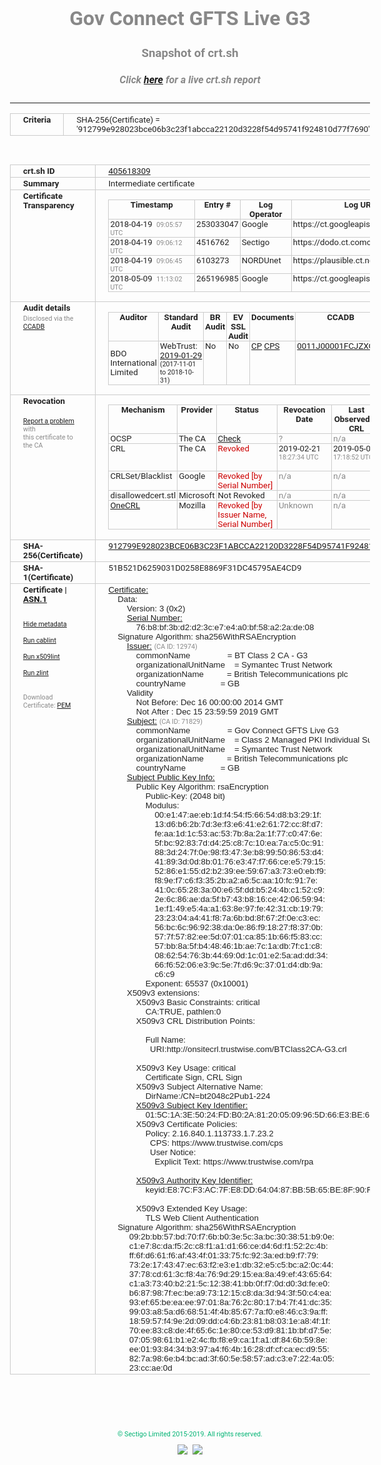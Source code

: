 # Gov Connect GFTS Live G3
### Snapshot of crt.sh
##### Click [here](https://crt.sh/?q=912799E928023BCE06B3C23F1ABCCA22120D3228F54D95741F924810D77F7690) for a live crt.sh report

---
<!DOCTYPE HTML PUBLIC "-//W3C//DTD HTML 4.0 Transitional//EN">
<HTML>
<HEAD>
  <META http-equiv="Content-Type" content="text/html; charset=UTF-8">
  <TITLE>crt.sh | 912799e928023bce06b3c23f1abcca22120d3228f54d95741f924810d77f7690</TITLE>
  <META name="description" content="Free CT Log Certificate Search Tool from Sectigo (formerly Comodo CA)">
  <META name="keywords" content="crt.sh, CT, Certificate Transparency, Certificate Search, SSL Certificate, Sectigo, Comodo CA">
  <LINK href="//fonts.googleapis.com/css?family=Roboto+Mono|Roboto:400,400i,700,700i" rel="stylesheet">
  <STYLE type="text/css">
    a {
      white-space: nowrap;
    }
    body {
      color: #888888;
      font: 12pt Roboto, sans-serif;
      padding-top: 10px;
      text-align: center
    }
    form {
      margin: 0px
    }
    span {
      border-radius: 10px
    }
    span.heading {
      color: #888888;
      font: 12pt Roboto, sans-serif
    }
    span.title {
      background-color: #00B373;
      color: #FFFFFF;
      font: bold 18pt Roboto, sans-serif;
      padding: 0px 5px
    }
    span.text {
      color: #888888;
      font: 10pt Roboto, sans-serif
    }
    span.whiteongrey {
      background-color: #D9D9D6;
      color: #FFFFFF;
      font: bold 18pt Roboto, sans-serif;
      padding: 0px 5px
    }
    table {
      border-collapse: collapse;
      color: #222222;
      font: 10pt Roboto, sans-serif;
      margin-left: auto;
      margin-right: auto
    }
    table.options {
      border: none;
      margin-left: 10px
    }
    td, th {
      border: 1px solid #CCCCCC;
      padding: 0px 2px;
      text-align: left;
      vertical-align: top
    }
    td.outer, th.outer {
      border: 1px solid #CCCCCC;
      padding: 2px 20px;
      text-align: left
    }
    th.heading {
      color: #888888;
      font: bold italic 12pt Roboto, sans-serif;
      padding: 20px 0px 0px;
      text-align: center
    }
    th.options, td.options {
      border: none;
      vertical-align: middle
    }
    td.text {
      font: 10pt "Roboto Mono", sans-serif;
      padding: 2px 20px
    }
    td.heading {
      border: none;
      color: #888888;
      font: 12pt Roboto, sans-serif;
      padding-top: 20px;
      text-align: center
    }
    table.lint td, th {
      text-align: center
    }
    .button {
      background-color: #00B373;
      border-radius: 10px;
      color: #FFFFFF;
      font: bold 13pt Roboto, sans-serif
    }
    .copyright {
      font: 8pt Roboto, sans-serif;
      color: #00B373
    }
    .input {
      border: 1px solid #888888;
      font-weight: bold;
      text-align: center
    }
    .small {
      font: 8pt Roboto, sans-serif;
      color: #888888
    }
    .error {
      background-color: #FFDFDF;
      color: #CC0000;
      font-weight: bold
    }
    .fatal {
      background-color: #0000AA;
      color: #FFFFFF;
      font-weight: bold
    }
    .notice {
      background-color: #FFFFDF;
      color: #606000
    }
    .warning {
      background-color: #FFEFDF;
      color: #DF6000
    }
  </STYLE>
</HEAD>
<BODY>

<TABLE>
  <TR>
    <TH class="outer">Criteria</TH>
    <TD class="outer">SHA-256(Certificate) = '912799e928023bce06b3c23f1abcca22120d3228f54d95741f924810d77f7690'</TD>
  </TR>
</TABLE>
<BR>
<TABLE>
  <TR>
    <TH class="outer">crt.sh ID</TH>
    <TD class="outer"><A href="?id=405618309">405618309</A></TD>
  </TR>
  <TR>
    <TH class="outer">Summary</TH>
    <TD class="outer">Intermediate certificate</TD>
  </TR>
  <TR>
    <TH class="outer">Certificate<BR>Transparency</TH>
    <TD class="outer">
<TABLE class="options" style="margin-left:0px">
  <TR>
    <TH>Timestamp</TH>
    <TH>Entry #</TH>
    <TH>Log Operator</TH>
    <TH>Log URL</TH>
  </TR>
  <TR>
    <TD>2018-04-19&nbsp; <FONT class="small">09:05:57 UTC</FONT></TD>
    <TD>253033047</TD>
    <TD>Google</TD>
    <TD>https://ct.googleapis.com/rocketeer</TD>
  </TR>
  <TR>
    <TD>2018-04-19&nbsp; <FONT class="small">09:06:12 UTC</FONT></TD>
    <TD>4516762</TD>
    <TD>Sectigo</TD>
    <TD>https://dodo.ct.comodo.com</TD>
  </TR>
  <TR>
    <TD>2018-04-19&nbsp; <FONT class="small">09:06:45 UTC</FONT></TD>
    <TD>6103273</TD>
    <TD>NORDUnet</TD>
    <TD>https://plausible.ct.nordu.net</TD>
  </TR>
  <TR>
    <TD>2018-05-09&nbsp; <FONT class="small">11:13:02 UTC</FONT></TD>
    <TD>265196985</TD>
    <TD>Google</TD>
    <TD>https://ct.googleapis.com/pilot</TD>
  </TR>
</TABLE>
    </TD>
  </TR>
  <TR>
    <TH class="outer">Audit details<BR>
      <DIV class="small" style="padding-top:3px">Disclosed via the
        <A href="//ccadb-public.secure.force.com/mozilla/PublicAllIntermediateCerts" target="_blank">CCADB</A></DIV>
    </TH>
    <TD class="outer">
<TABLE class="options" style="margin-left:0px">
  <TR>
    <TH>Auditor</TH>
    <TH>Standard Audit</TH>
    <TH>BR Audit</TH>
    <TH>EV SSL Audit</TH>
    <TH>Documents</TH>
    <TH>CCADB</TH>
    <TH>Root Owner / Certificate</TH>
  </TR>
  <TR>
    <TD style="vertical-align:middle">BDO International Limited</TD>
    <TD>WebTrust:
      <A href="https://www.cpacanada.ca/generichandlers/CPACHandler.ashx?attachmentid=224491" target="_blank">2019-01-29</A>
      <BR><FONT style="font-size:8pt">(2017-11-01 to 2018-10-31)</FONT></TD>
    <TD>No    <TD>No    <TD>
      <A href="https://www.websecurity.symantec.com/content/dam/websitesecurity/digitalassets/desktop/pdfs/repository/STN_CP.pdf" target="blank">CP</A>
      <A href="https://www.websecurity.symantec.com/content/dam/websitesecurity/digitalassets/desktop/pdfs/repository/STN%20CPS%20v3.10.pdf" target="blank">CPS</A>
    </TD>
    <TD><A href="//ccadb.force.com/0011J00001FCJZXQA5" target="_blank">0011J00001FCJZXQA5</A></TD>
    <TD><A href="/?id=68409">DigiCert</A></TD>
  </TR>
</TABLE>
    </TD>
  </TR>
  <TR>
    <TH class="outer">Revocation<BR><BR>
      <DIV class="small" style="padding-top:3px"><A href="?id=405618309&opt=problemreporting">Report a problem</A> with<BR>this certificate to the CA</DIV></TH>
    <TD class="outer">
      <TABLE class="options" style="margin-left:0px">
        <TR>
          <TH>Mechanism</TH>
          <TH>Provider</TH>
          <TH>Status</TH>
          <TH>Revocation Date</TH>
          <TH>Last Observed in CRL</TH>
          <TH>Last Checked <SPAN style="color:#CC0000;vertical-align:middle;font-size:70%;font-weight:normal">(Error)</SPAN></TH>
        </TR>
        <TR>
          <TD>OCSP</TD>
          <TD>The CA</TD>
          <TD><A href="?id=405618309&opt=ocsp">Check</A></TD>
          <TD><SPAN style="color:#888888">?</SPAN></TD>
          <TD><SPAN style="color:#888888">n/a</SPAN></TD>
          <TD><SPAN style="color:#888888">?</SPAN></TD>
        </TR>
        <TR>
          <TD>CRL</TD>
          <TD>The CA</TD>
          <TD><SPAN style="color:#CC0000">Revoked</SPAN></TD><TD>2019-02-21&nbsp; <FONT class="small">18:27:34 UTC</FONT></TD><TD>2019-05-08&nbsp; <FONT class="small">17:18:52 UTC</FONT></TD><TD>2019-12-04&nbsp; <FONT class="small">20:05:08 UTC</FONT></TD>
        </TR>
        <TR>
          <TD>CRLSet/Blacklist</TD>
          <TD>Google</TD>
          <TD><SPAN style="color:#CC0000">Revoked [by Serial Number]</SPAN></TD>
          <TD><SPAN style="color:#888888">n/a</SPAN></TD>
          <TD><SPAN style="color:#888888">n/a</SPAN></TD>
          <TD><SPAN style="color:#888888">n/a</SPAN></TD>
        </TR>
        <TR>
          <TD>disallowedcert.stl</TD>
          <TD>Microsoft</TD>
          <TD>Not Revoked</TD>
          <TD><SPAN style="color:#888888">n/a</SPAN></TD>
          <TD><SPAN style="color:#888888">n/a</SPAN></TD>
          <TD><SPAN style="color:#888888">n/a</SPAN></TD>
        </TR>
        <TR>
          <TD><A href="/mozilla-onecrl" target="_blank">OneCRL</A></TD>
          <TD>Mozilla</TD>
          <TD><SPAN style="color:#CC0000">Revoked [by Issuer Name, Serial Number]</SPAN></TD><TD><SPAN style="color:#888888">Unknown</SPAN></TD>
          <TD><SPAN style="color:#888888">n/a</SPAN></TD>
          <TD><SPAN style="color:#888888">n/a</SPAN></TD>
        </TR>
      </TABLE>
    </TD>
  </TR>
  <TR>
    <TH class="outer">SHA-256(Certificate)</TH>
    <TD class="outer"><A href="//censys.io/certificates/912799e928023bce06b3c23f1abcca22120d3228f54d95741f924810d77f7690">912799E928023BCE06B3C23F1ABCCA22120D3228F54D95741F924810D77F7690</A></TD>
  </TR>
  <TR>
    <TH class="outer">SHA-1(Certificate)</TH>
    <TD class="outer">51B521D6259031D0258E8869F31DC45795AE4CD9</TD>
  </TR>
  <TR>
    <TH class="outer">Certificate | <A href="?asn1=405618309">ASN.1</A>
      <SPAN class="small"><BR>
      <BR><BR><A href="?id=405618309&opt=nometadata">Hide metadata</A>
      <BR><BR><A href="?id=405618309&opt=cablint">Run cablint</A>
      <BR><BR><A href="?id=405618309&opt=x509lint">Run x509lint</A>
      <BR><BR><A href="?id=405618309&opt=zlint">Run zlint</A>
      <BR><BR><BR>Download Certificate: <A href="?d=405618309">PEM</A>
      </SPAN>
    </TH>
    <TD class="text"><A href="?d=405618309">Certificate:</A><BR>&nbsp;&nbsp;&nbsp;&nbsp;Data:<BR>&nbsp;&nbsp;&nbsp;&nbsp;&nbsp;&nbsp;&nbsp;&nbsp;Version:&nbsp;3&nbsp;(0x2)<BR>&nbsp;&nbsp;&nbsp;&nbsp;&nbsp;&nbsp;&nbsp;&nbsp;<A href="?serial=76b8bf3bd2d23ce7e4a0bf58a22ade08">Serial&nbsp;Number:</A><BR>&nbsp;&nbsp;&nbsp;&nbsp;&nbsp;&nbsp;&nbsp;&nbsp;&nbsp;&nbsp;&nbsp;&nbsp;76:b8:bf:3b:d2:d2:3c:e7:e4:a0:bf:58:a2:2a:de:08<BR>&nbsp;&nbsp;&nbsp;&nbsp;Signature&nbsp;Algorithm:&nbsp;sha256WithRSAEncryption<BR>&nbsp;&nbsp;&nbsp;&nbsp;&nbsp;&nbsp;&nbsp;&nbsp;<A href="?caid=12974">Issuer:</A> <SPAN class="small">(CA ID: 12974)</SPAN><BR>&nbsp;&nbsp;&nbsp;&nbsp;&nbsp;&nbsp;&nbsp;&nbsp;&nbsp;&nbsp;&nbsp;&nbsp;commonName&nbsp;&nbsp;&nbsp;&nbsp;&nbsp;&nbsp;&nbsp;&nbsp;&nbsp;&nbsp;&nbsp;&nbsp;&nbsp;&nbsp;&nbsp;&nbsp;=&nbsp;BT&nbsp;Class&nbsp;2&nbsp;CA&nbsp;-&nbsp;G3<BR>&nbsp;&nbsp;&nbsp;&nbsp;&nbsp;&nbsp;&nbsp;&nbsp;&nbsp;&nbsp;&nbsp;&nbsp;organizationalUnitName&nbsp;&nbsp;&nbsp;&nbsp;=&nbsp;Symantec&nbsp;Trust&nbsp;Network<BR>&nbsp;&nbsp;&nbsp;&nbsp;&nbsp;&nbsp;&nbsp;&nbsp;&nbsp;&nbsp;&nbsp;&nbsp;organizationName&nbsp;&nbsp;&nbsp;&nbsp;&nbsp;&nbsp;&nbsp;&nbsp;&nbsp;&nbsp;=&nbsp;British&nbsp;Telecommunications&nbsp;plc<BR>&nbsp;&nbsp;&nbsp;&nbsp;&nbsp;&nbsp;&nbsp;&nbsp;&nbsp;&nbsp;&nbsp;&nbsp;countryName&nbsp;&nbsp;&nbsp;&nbsp;&nbsp;&nbsp;&nbsp;&nbsp;&nbsp;&nbsp;&nbsp;&nbsp;&nbsp;&nbsp;&nbsp;=&nbsp;GB<BR>&nbsp;&nbsp;&nbsp;&nbsp;&nbsp;&nbsp;&nbsp;&nbsp;Validity<BR>&nbsp;&nbsp;&nbsp;&nbsp;&nbsp;&nbsp;&nbsp;&nbsp;&nbsp;&nbsp;&nbsp;&nbsp;Not&nbsp;Before:&nbsp;Dec&nbsp;16&nbsp;00:00:00&nbsp;2014&nbsp;GMT<BR>&nbsp;&nbsp;&nbsp;&nbsp;&nbsp;&nbsp;&nbsp;&nbsp;&nbsp;&nbsp;&nbsp;&nbsp;Not&nbsp;After&nbsp;:&nbsp;Dec&nbsp;15&nbsp;23:59:59&nbsp;2019&nbsp;GMT<BR>&nbsp;&nbsp;&nbsp;&nbsp;&nbsp;&nbsp;&nbsp;&nbsp;<A href="?caid=71829">Subject:</A> <SPAN class="small">(CA ID: 71829)</SPAN><BR>&nbsp;&nbsp;&nbsp;&nbsp;&nbsp;&nbsp;&nbsp;&nbsp;&nbsp;&nbsp;&nbsp;&nbsp;commonName&nbsp;&nbsp;&nbsp;&nbsp;&nbsp;&nbsp;&nbsp;&nbsp;&nbsp;&nbsp;&nbsp;&nbsp;&nbsp;&nbsp;&nbsp;&nbsp;=&nbsp;Gov&nbsp;Connect&nbsp;GFTS&nbsp;Live&nbsp;G3<BR>&nbsp;&nbsp;&nbsp;&nbsp;&nbsp;&nbsp;&nbsp;&nbsp;&nbsp;&nbsp;&nbsp;&nbsp;organizationalUnitName&nbsp;&nbsp;&nbsp;&nbsp;=&nbsp;Class&nbsp;2&nbsp;Managed&nbsp;PKI&nbsp;Individual&nbsp;Subscriber&nbsp;CA<BR>&nbsp;&nbsp;&nbsp;&nbsp;&nbsp;&nbsp;&nbsp;&nbsp;&nbsp;&nbsp;&nbsp;&nbsp;organizationalUnitName&nbsp;&nbsp;&nbsp;&nbsp;=&nbsp;Symantec&nbsp;Trust&nbsp;Network<BR>&nbsp;&nbsp;&nbsp;&nbsp;&nbsp;&nbsp;&nbsp;&nbsp;&nbsp;&nbsp;&nbsp;&nbsp;organizationName&nbsp;&nbsp;&nbsp;&nbsp;&nbsp;&nbsp;&nbsp;&nbsp;&nbsp;&nbsp;=&nbsp;British&nbsp;Telecommunications&nbsp;plc<BR>&nbsp;&nbsp;&nbsp;&nbsp;&nbsp;&nbsp;&nbsp;&nbsp;&nbsp;&nbsp;&nbsp;&nbsp;countryName&nbsp;&nbsp;&nbsp;&nbsp;&nbsp;&nbsp;&nbsp;&nbsp;&nbsp;&nbsp;&nbsp;&nbsp;&nbsp;&nbsp;&nbsp;=&nbsp;GB<BR>&nbsp;&nbsp;&nbsp;&nbsp;&nbsp;&nbsp;&nbsp;&nbsp;<A href="?spkisha256=d8e75f0d96bebb1196e624f31a77286848c73417148a7e11d8982dea96eb7d30">Subject&nbsp;Public&nbsp;Key&nbsp;Info:</A><BR>&nbsp;&nbsp;&nbsp;&nbsp;&nbsp;&nbsp;&nbsp;&nbsp;&nbsp;&nbsp;&nbsp;&nbsp;Public&nbsp;Key&nbsp;Algorithm:&nbsp;rsaEncryption<BR>&nbsp;&nbsp;&nbsp;&nbsp;&nbsp;&nbsp;&nbsp;&nbsp;&nbsp;&nbsp;&nbsp;&nbsp;&nbsp;&nbsp;&nbsp;&nbsp;Public-Key:&nbsp;(2048&nbsp;bit)<BR>&nbsp;&nbsp;&nbsp;&nbsp;&nbsp;&nbsp;&nbsp;&nbsp;&nbsp;&nbsp;&nbsp;&nbsp;&nbsp;&nbsp;&nbsp;&nbsp;Modulus:<BR>&nbsp;&nbsp;&nbsp;&nbsp;&nbsp;&nbsp;&nbsp;&nbsp;&nbsp;&nbsp;&nbsp;&nbsp;&nbsp;&nbsp;&nbsp;&nbsp;&nbsp;&nbsp;&nbsp;&nbsp;00:e1:47:ae:eb:1d:f4:54:f5:66:54:d8:b3:29:1f:<BR>&nbsp;&nbsp;&nbsp;&nbsp;&nbsp;&nbsp;&nbsp;&nbsp;&nbsp;&nbsp;&nbsp;&nbsp;&nbsp;&nbsp;&nbsp;&nbsp;&nbsp;&nbsp;&nbsp;&nbsp;13:d6:b6:2b:7d:3e:f3:e6:41:e2:61:72:cc:8f:d7:<BR>&nbsp;&nbsp;&nbsp;&nbsp;&nbsp;&nbsp;&nbsp;&nbsp;&nbsp;&nbsp;&nbsp;&nbsp;&nbsp;&nbsp;&nbsp;&nbsp;&nbsp;&nbsp;&nbsp;&nbsp;fe:aa:1d:1c:53:ac:53:7b:8a:2a:1f:77:c0:47:6e:<BR>&nbsp;&nbsp;&nbsp;&nbsp;&nbsp;&nbsp;&nbsp;&nbsp;&nbsp;&nbsp;&nbsp;&nbsp;&nbsp;&nbsp;&nbsp;&nbsp;&nbsp;&nbsp;&nbsp;&nbsp;5f:bc:92:83:7d:d4:25:c8:7c:10:ea:7a:c5:0c:91:<BR>&nbsp;&nbsp;&nbsp;&nbsp;&nbsp;&nbsp;&nbsp;&nbsp;&nbsp;&nbsp;&nbsp;&nbsp;&nbsp;&nbsp;&nbsp;&nbsp;&nbsp;&nbsp;&nbsp;&nbsp;88:3d:24:7f:0e:98:f3:47:3e:b8:99:50:86:53:d4:<BR>&nbsp;&nbsp;&nbsp;&nbsp;&nbsp;&nbsp;&nbsp;&nbsp;&nbsp;&nbsp;&nbsp;&nbsp;&nbsp;&nbsp;&nbsp;&nbsp;&nbsp;&nbsp;&nbsp;&nbsp;41:89:3d:0d:8b:01:76:e3:47:f7:66:ce:e5:79:15:<BR>&nbsp;&nbsp;&nbsp;&nbsp;&nbsp;&nbsp;&nbsp;&nbsp;&nbsp;&nbsp;&nbsp;&nbsp;&nbsp;&nbsp;&nbsp;&nbsp;&nbsp;&nbsp;&nbsp;&nbsp;52:86:e1:55:d2:b2:39:ee:59:67:a3:73:e0:eb:f9:<BR>&nbsp;&nbsp;&nbsp;&nbsp;&nbsp;&nbsp;&nbsp;&nbsp;&nbsp;&nbsp;&nbsp;&nbsp;&nbsp;&nbsp;&nbsp;&nbsp;&nbsp;&nbsp;&nbsp;&nbsp;f8:9e:f7:c6:f3:35:2b:a2:a6:5c:aa:10:fc:91:7e:<BR>&nbsp;&nbsp;&nbsp;&nbsp;&nbsp;&nbsp;&nbsp;&nbsp;&nbsp;&nbsp;&nbsp;&nbsp;&nbsp;&nbsp;&nbsp;&nbsp;&nbsp;&nbsp;&nbsp;&nbsp;41:0c:65:28:3a:00:e6:5f:dd:b5:24:4b:c1:52:c9:<BR>&nbsp;&nbsp;&nbsp;&nbsp;&nbsp;&nbsp;&nbsp;&nbsp;&nbsp;&nbsp;&nbsp;&nbsp;&nbsp;&nbsp;&nbsp;&nbsp;&nbsp;&nbsp;&nbsp;&nbsp;2e:6c:86:ae:da:5f:b7:43:b8:16:ce:42:06:59:94:<BR>&nbsp;&nbsp;&nbsp;&nbsp;&nbsp;&nbsp;&nbsp;&nbsp;&nbsp;&nbsp;&nbsp;&nbsp;&nbsp;&nbsp;&nbsp;&nbsp;&nbsp;&nbsp;&nbsp;&nbsp;1e:f1:49:e5:4a:a1:63:8e:97:fe:42:31:cb:19:79:<BR>&nbsp;&nbsp;&nbsp;&nbsp;&nbsp;&nbsp;&nbsp;&nbsp;&nbsp;&nbsp;&nbsp;&nbsp;&nbsp;&nbsp;&nbsp;&nbsp;&nbsp;&nbsp;&nbsp;&nbsp;23:23:04:a4:41:f8:7a:6b:bd:8f:67:2f:0e:c3:ec:<BR>&nbsp;&nbsp;&nbsp;&nbsp;&nbsp;&nbsp;&nbsp;&nbsp;&nbsp;&nbsp;&nbsp;&nbsp;&nbsp;&nbsp;&nbsp;&nbsp;&nbsp;&nbsp;&nbsp;&nbsp;56:bc:6c:96:92:38:da:0e:86:f9:18:27:f8:37:0b:<BR>&nbsp;&nbsp;&nbsp;&nbsp;&nbsp;&nbsp;&nbsp;&nbsp;&nbsp;&nbsp;&nbsp;&nbsp;&nbsp;&nbsp;&nbsp;&nbsp;&nbsp;&nbsp;&nbsp;&nbsp;57:7f:57:82:ee:5d:07:01:ca:85:1b:66:f5:83:cc:<BR>&nbsp;&nbsp;&nbsp;&nbsp;&nbsp;&nbsp;&nbsp;&nbsp;&nbsp;&nbsp;&nbsp;&nbsp;&nbsp;&nbsp;&nbsp;&nbsp;&nbsp;&nbsp;&nbsp;&nbsp;57:bb:8a:5f:b4:48:46:1b:ae:7c:1a:db:7f:c1:c8:<BR>&nbsp;&nbsp;&nbsp;&nbsp;&nbsp;&nbsp;&nbsp;&nbsp;&nbsp;&nbsp;&nbsp;&nbsp;&nbsp;&nbsp;&nbsp;&nbsp;&nbsp;&nbsp;&nbsp;&nbsp;08:62:54:76:3b:44:69:0d:1c:01:e2:5a:ad:dd:34:<BR>&nbsp;&nbsp;&nbsp;&nbsp;&nbsp;&nbsp;&nbsp;&nbsp;&nbsp;&nbsp;&nbsp;&nbsp;&nbsp;&nbsp;&nbsp;&nbsp;&nbsp;&nbsp;&nbsp;&nbsp;66:f6:52:06:e3:9c:5e:7f:d6:9c:37:01:d4:db:9a:<BR>&nbsp;&nbsp;&nbsp;&nbsp;&nbsp;&nbsp;&nbsp;&nbsp;&nbsp;&nbsp;&nbsp;&nbsp;&nbsp;&nbsp;&nbsp;&nbsp;&nbsp;&nbsp;&nbsp;&nbsp;c6:c9<BR>&nbsp;&nbsp;&nbsp;&nbsp;&nbsp;&nbsp;&nbsp;&nbsp;&nbsp;&nbsp;&nbsp;&nbsp;&nbsp;&nbsp;&nbsp;&nbsp;Exponent:&nbsp;65537&nbsp;(0x10001)<BR>&nbsp;&nbsp;&nbsp;&nbsp;&nbsp;&nbsp;&nbsp;&nbsp;X509v3&nbsp;extensions:<BR>&nbsp;&nbsp;&nbsp;&nbsp;&nbsp;&nbsp;&nbsp;&nbsp;&nbsp;&nbsp;&nbsp;&nbsp;X509v3&nbsp;Basic&nbsp;Constraints:&nbsp;critical<BR>&nbsp;&nbsp;&nbsp;&nbsp;&nbsp;&nbsp;&nbsp;&nbsp;&nbsp;&nbsp;&nbsp;&nbsp;&nbsp;&nbsp;&nbsp;&nbsp;CA:TRUE,&nbsp;pathlen:0<BR>&nbsp;&nbsp;&nbsp;&nbsp;&nbsp;&nbsp;&nbsp;&nbsp;&nbsp;&nbsp;&nbsp;&nbsp;X509v3&nbsp;CRL&nbsp;Distribution&nbsp;Points:&nbsp;<BR><BR>&nbsp;&nbsp;&nbsp;&nbsp;&nbsp;&nbsp;&nbsp;&nbsp;&nbsp;&nbsp;&nbsp;&nbsp;&nbsp;&nbsp;&nbsp;&nbsp;Full&nbsp;Name:<BR>&nbsp;&nbsp;&nbsp;&nbsp;&nbsp;&nbsp;&nbsp;&nbsp;&nbsp;&nbsp;&nbsp;&nbsp;&nbsp;&nbsp;&nbsp;&nbsp;&nbsp;&nbsp;URI:http://onsitecrl.trustwise.com/BTClass2CA-G3.crl<BR><BR>&nbsp;&nbsp;&nbsp;&nbsp;&nbsp;&nbsp;&nbsp;&nbsp;&nbsp;&nbsp;&nbsp;&nbsp;X509v3&nbsp;Key&nbsp;Usage:&nbsp;critical<BR>&nbsp;&nbsp;&nbsp;&nbsp;&nbsp;&nbsp;&nbsp;&nbsp;&nbsp;&nbsp;&nbsp;&nbsp;&nbsp;&nbsp;&nbsp;&nbsp;Certificate&nbsp;Sign,&nbsp;CRL&nbsp;Sign<BR>&nbsp;&nbsp;&nbsp;&nbsp;&nbsp;&nbsp;&nbsp;&nbsp;&nbsp;&nbsp;&nbsp;&nbsp;X509v3&nbsp;Subject&nbsp;Alternative&nbsp;Name:&nbsp;<BR>&nbsp;&nbsp;&nbsp;&nbsp;&nbsp;&nbsp;&nbsp;&nbsp;&nbsp;&nbsp;&nbsp;&nbsp;&nbsp;&nbsp;&nbsp;&nbsp;DirName:/CN=bt2048c2Pub1-224<BR>&nbsp;&nbsp;&nbsp;&nbsp;&nbsp;&nbsp;&nbsp;&nbsp;&nbsp;&nbsp;&nbsp;&nbsp;<A href="?ski=015c1a3e5024fdb02a81200509965d66e3be625e">X509v3&nbsp;Subject&nbsp;Key&nbsp;Identifier:</A><BR>&nbsp;&nbsp;&nbsp;&nbsp;&nbsp;&nbsp;&nbsp;&nbsp;&nbsp;&nbsp;&nbsp;&nbsp;&nbsp;&nbsp;&nbsp;&nbsp;01:5C:1A:3E:50:24:FD:B0:2A:81:20:05:09:96:5D:66:E3:BE:62:5E<BR>&nbsp;&nbsp;&nbsp;&nbsp;&nbsp;&nbsp;&nbsp;&nbsp;&nbsp;&nbsp;&nbsp;&nbsp;X509v3&nbsp;Certificate&nbsp;Policies:&nbsp;<BR>&nbsp;&nbsp;&nbsp;&nbsp;&nbsp;&nbsp;&nbsp;&nbsp;&nbsp;&nbsp;&nbsp;&nbsp;&nbsp;&nbsp;&nbsp;&nbsp;Policy:&nbsp;2.16.840.1.113733.1.7.23.2<BR>&nbsp;&nbsp;&nbsp;&nbsp;&nbsp;&nbsp;&nbsp;&nbsp;&nbsp;&nbsp;&nbsp;&nbsp;&nbsp;&nbsp;&nbsp;&nbsp;&nbsp;&nbsp;CPS:&nbsp;https://www.trustwise.com/cps<BR>&nbsp;&nbsp;&nbsp;&nbsp;&nbsp;&nbsp;&nbsp;&nbsp;&nbsp;&nbsp;&nbsp;&nbsp;&nbsp;&nbsp;&nbsp;&nbsp;&nbsp;&nbsp;User&nbsp;Notice:<BR>&nbsp;&nbsp;&nbsp;&nbsp;&nbsp;&nbsp;&nbsp;&nbsp;&nbsp;&nbsp;&nbsp;&nbsp;&nbsp;&nbsp;&nbsp;&nbsp;&nbsp;&nbsp;&nbsp;&nbsp;Explicit&nbsp;Text:&nbsp;https://www.trustwise.com/rpa<BR><BR>&nbsp;&nbsp;&nbsp;&nbsp;&nbsp;&nbsp;&nbsp;&nbsp;&nbsp;&nbsp;&nbsp;&nbsp;<A href="?ski=e87cf3ac7fe8dd640487bb5b65be8f90fd64195b">X509v3&nbsp;Authority&nbsp;Key&nbsp;Identifier:</A><BR>&nbsp;&nbsp;&nbsp;&nbsp;&nbsp;&nbsp;&nbsp;&nbsp;&nbsp;&nbsp;&nbsp;&nbsp;&nbsp;&nbsp;&nbsp;&nbsp;keyid:E8:7C:F3:AC:7F:E8:DD:64:04:87:BB:5B:65:BE:8F:90:FD:64:19:5B<BR><BR>&nbsp;&nbsp;&nbsp;&nbsp;&nbsp;&nbsp;&nbsp;&nbsp;&nbsp;&nbsp;&nbsp;&nbsp;X509v3&nbsp;Extended&nbsp;Key&nbsp;Usage:&nbsp;<BR>&nbsp;&nbsp;&nbsp;&nbsp;&nbsp;&nbsp;&nbsp;&nbsp;&nbsp;&nbsp;&nbsp;&nbsp;&nbsp;&nbsp;&nbsp;&nbsp;TLS&nbsp;Web&nbsp;Client&nbsp;Authentication<BR>&nbsp;&nbsp;&nbsp;&nbsp;Signature&nbsp;Algorithm:&nbsp;sha256WithRSAEncryption<BR>&nbsp;&nbsp;&nbsp;&nbsp;&nbsp;&nbsp;&nbsp;&nbsp;&nbsp;09:2b:bb:57:bd:70:f7:6b:b0:3e:5c:3a:bc:30:38:51:b9:0e:<BR>&nbsp;&nbsp;&nbsp;&nbsp;&nbsp;&nbsp;&nbsp;&nbsp;&nbsp;c1:e7:8c:da:f5:2c:c8:f1:a1:d1:66:ce:d4:6d:f1:52:2c:4b:<BR>&nbsp;&nbsp;&nbsp;&nbsp;&nbsp;&nbsp;&nbsp;&nbsp;&nbsp;ff:6f:d6:61:f6:af:43:4f:01:33:75:fc:92:3a:ed:b9:f7:79:<BR>&nbsp;&nbsp;&nbsp;&nbsp;&nbsp;&nbsp;&nbsp;&nbsp;&nbsp;73:2e:17:43:47:ec:63:f2:e3:e1:db:32:e5:c5:bc:a2:0c:44:<BR>&nbsp;&nbsp;&nbsp;&nbsp;&nbsp;&nbsp;&nbsp;&nbsp;&nbsp;37:78:cd:61:3c:f8:4a:76:9d:29:15:ea:8a:49:ef:43:65:64:<BR>&nbsp;&nbsp;&nbsp;&nbsp;&nbsp;&nbsp;&nbsp;&nbsp;&nbsp;c1:a3:73:40:b2:21:5c:12:38:41:bb:0f:f7:0d:d0:3d:fe:e0:<BR>&nbsp;&nbsp;&nbsp;&nbsp;&nbsp;&nbsp;&nbsp;&nbsp;&nbsp;b6:87:98:7f:ec:be:a9:73:12:15:c8:da:3d:94:3f:50:c4:ea:<BR>&nbsp;&nbsp;&nbsp;&nbsp;&nbsp;&nbsp;&nbsp;&nbsp;&nbsp;93:ef:65:be:ea:ee:97:01:8a:76:2c:80:17:b4:7f:41:dc:35:<BR>&nbsp;&nbsp;&nbsp;&nbsp;&nbsp;&nbsp;&nbsp;&nbsp;&nbsp;99:03:a8:5a:d6:68:51:4f:4b:85:67:7a:f0:e8:46:c3:9a:ff:<BR>&nbsp;&nbsp;&nbsp;&nbsp;&nbsp;&nbsp;&nbsp;&nbsp;&nbsp;18:59:57:f4:9e:2d:09:dd:c4:6b:23:81:b8:03:1e:a8:4f:1f:<BR>&nbsp;&nbsp;&nbsp;&nbsp;&nbsp;&nbsp;&nbsp;&nbsp;&nbsp;70:ee:83:c8:de:4f:65:6c:1e:80:ce:53:d9:81:1b:bf:d7:5e:<BR>&nbsp;&nbsp;&nbsp;&nbsp;&nbsp;&nbsp;&nbsp;&nbsp;&nbsp;07:05:98:61:b1:e2:4c:fb:f8:e9:ca:1f:a1:df:84:6b:59:8e:<BR>&nbsp;&nbsp;&nbsp;&nbsp;&nbsp;&nbsp;&nbsp;&nbsp;&nbsp;ee:01:93:84:34:b3:97:a4:f6:4b:16:28:df:cf:ca:ec:d9:55:<BR>&nbsp;&nbsp;&nbsp;&nbsp;&nbsp;&nbsp;&nbsp;&nbsp;&nbsp;82:7a:98:6e:b4:bc:ad:3f:60:5e:58:57:ad:c3:e7:22:4a:05:<BR>&nbsp;&nbsp;&nbsp;&nbsp;&nbsp;&nbsp;&nbsp;&nbsp;&nbsp;23:cc:ae:0d<BR>    </TD>
  </TR>
</TABLE>

  <BR><BR><BR>

  <P class="copyright">&copy; Sectigo Limited 2015-2019. All rights reserved.</P>
  <DIV>
    <A href="https://sectigo.com/"><IMG src="/sectigo_s.png"></A>
    &nbsp;<A href="https://github.com/crtsh"><IMG src="/GitHub-Mark-32px.png"></A>
  </DIV>
</BODY>
</HTML>
